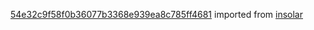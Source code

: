 [54e32c9f58f0b36077b3368e939ea8c785ff4681](https://github.com/insolar/insolar/commit/54e32c9f58f0b36077b3368e939ea8c785ff4681) imported from [insolar](https://github.com/insolar/insolar)
